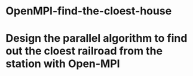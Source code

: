 # OpenMPI-find-the-cloest-house
# Design the parallel algorithm  to find out the cloest railroad from the station with Open-MPI
